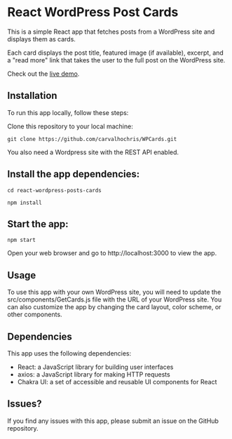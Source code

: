 # React WordPress Post Cards

This is a simple React app that fetches posts from a WordPress site and displays them as cards.

Each card displays the post title, featured image (if available), excerpt, and a "read more" link that takes the user to the full post on the WordPress site.

Check out the [live demo](https://wp-cards.vercel.app/).

## Installation

To run this app locally, follow these steps:

Clone this repository to your local machine:
```
git clone https://github.com/carvalhochris/WPCards.git
```
You also need a Wordpress site with the REST API enabled.

## Install the app dependencies:
```
cd react-wordpress-posts-cards
```
```
npm install
```
## Start the app:
```
npm start
```
Open your web browser and go to http://localhost:3000 to view the app.

## Usage

To use this app with your own WordPress site, you will need to update the src/components/GetCards.js file with the URL of your WordPress site. You can also customize the app by changing the card layout, color scheme, or other components.

## Dependencies

This app uses the following dependencies:

* React: a JavaScript library for building user interfaces
* axios: a JavaScript library for making HTTP requests
* Chakra UI: a set of accessible and reusable UI components for React

## Issues?

If you find any issues with this app, please submit an issue on the GitHub repository.